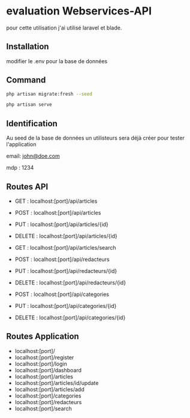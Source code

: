 # evaluation Webservices-API
pour cette utilisation j'ai utilisé laravel et blade.

## Installation

modifier le .env pour la base de données

## Command

````bash
php artisan migrate:fresh --seed
````

````bash
php artisan serve
````

## Identification

Au seed de la base de données un utilisteurs sera déjà créer pour tester l'application

email: john@doe.com

mdp : 1234

## Routes API

- GET : localhost:[port]/api/articles
- POST : localhost:[port]/api/articles
- PUT : localhost:[port]/api/articles/{id}
- DELETE : localhost:[port]/api/articles/{id}
- GET : localhost:[port]/api/articles/search


- POST : localhost:[port]/api/redacteurs
- PUT : localhost:[port]/api/redacteurs/{id}
- DELETE : localhost:[port]/api/redacteurs/{id}


- POST : localhost:[port]/api/categories
- PUT : localhost:[port]/api/categories/{id}
- DELETE : localhost:[port]/api/categories/{id}

## Routes Application

- localhost:[port]/
- localhost:[port]/register
- localhost:[port]/login
- localhost:[port]/dashboard
- localhost:[port]/articles
- localhost:[port]/articles/id/update
- localhost:[port]/articles/add
- localhost:[port]/categories
- localhost:[port]/redacteurs
- localhost:[port]/search
